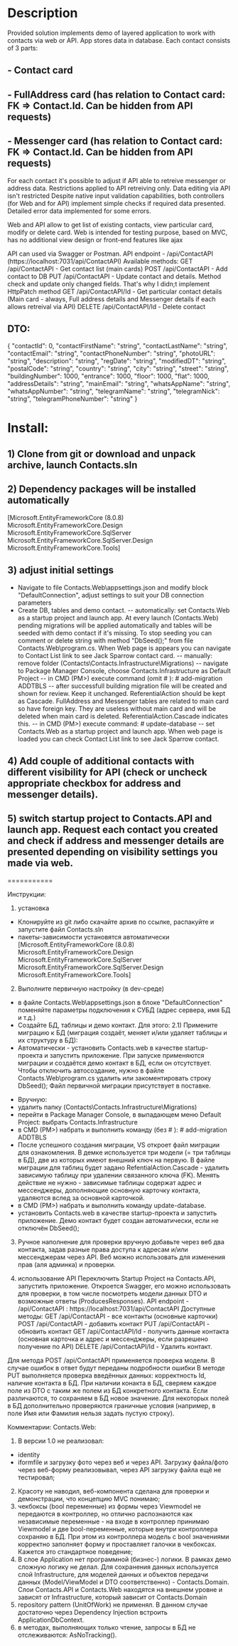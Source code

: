 # Description
Provided solution implements demo of layered application to work with contacts via web or API. App stores data in database.
Each contact consists of 3 parts:
## - Contact card 
## - FullAddress card (has relation to Contact card: FK => Contact.Id. Can be hidden from API requests)
## - Messenger card (has relation to Contact card: FK => Contact.Id. Can be hidden from API requests)
For each contact it's possible to adjust if API able to retreive messenger or address data. Restrictions applied to API retreiving only. Data editing via API isn't restricted
Despite native input validation capabilities, both controllers (for Web and for API) implement simple checks if required data presented. Detailed error data implemented for some errors.

Web and API allow to get list of existing contacts, view particular card, modify or delete card.
Web is intended for testing purpose, based on MVC, has no additional view design or front-end features like ajax

API can used via Swagger or Postman. API endpoint - /api/ContactAPI (https://localhost:7031/api/ContactAPI)
Available methods:
GET /api/ContactAPI - Get contact list (main cards)
POST /api/ContactAPI - Add contact to DB
PUT /api/ContactAPI - Update contact and details. Method check and update only changed fields. That's why I didn;t implement HttpPatch method
GET /api/ContactAPI/Id - Get particular contact details (Main card - always, Full address details and Messenger details if each allows retreival via API)
DELETE /api/ContactAPI/Id - Delete contact

## DTO:
{
  "contactId": 0,
  "contactFirstName": "string",
  "contactLastName": "string",
  "contactEmail": "string",
  "contactPhoneNumber": "string",
  "photoURL": "string",
  "description": "string",
  "regDate": "string",
  "modifiedDT": "string",
  "postalCode": "string",
  "country": "string",
  "city": "string",
  "street": "string",
  "buildingNumber": 1000,
  "entrance": 1000,
  "floor": 1000,
  "flat": 1000,
  "addressDetails": "string",
  "mainEmail": "string",
  "whatsAppName": "string",
  "whatsAppNumber": "string",
  "telegramName": "string",
  "telegramNick": "string",
  "telegramPhoneNumber": "string"
}


# Install:
## 1) Clone from git or download and unpack archive, launch Contacts.sln
## 2) Dependency packages will be installed automatically
[Microsoft.EntityFrameworkCore (8.0.8) 
Microsoft.EntityFrameworkCore.Design
Microsoft.EntityFrameworkCore.SqlServer
Microsoft.EntityFrameworkCore.SqlServer.Design
Microsoft.EntityFrameworkCore.Tools]
## 3) adjust initial settings
- Navigate to file Contacts.Web\appsettings.json and modify block "DefaultConnection", adjust settings to suit your DB connection parameters
- Create DB, tables and demo contact. 
-- automatically: set Contacts.Web as a startup project and launch app. At every launch (Contacts.Web) pending migrations will be applied automatically and tables will be seeded with demo contact if it's missing. To stop seeding you can comment or delete string with method "DbSeed();" from file Contacts.Web\program.cs. When Web page is appears you can navigate to Contact List link to see Jack Sparrow contact card. 
-- manually: remove folder (Contacts\Contacts.Infrastructure\Migrations\)
-- navigate to Package Manager Console, choose Contacts.Infrastructure as Default Project
-- in CMD (PM>) execute command (omit # ): # add-migration ADDTBLS
-- after successfull building migration file will be created and shown for review. Keep it unchanged. ReferentialAction should be kept as Cascade. 
FullAddress and Messenger tables are related to main card so have foreign key. They are useless without main card and will be deleted when main card is deleted. ReferentialAction.Cascade indicates this.
-- in CMD (PM>) execute command: # update-database
-- set Contacts.Web as a startup project and launch app. When web page is loaded you can check Contact List link to see Jack Sparrow contact. 
## 4) Add couple of additional contacts with different visibility for API (check or uncheck appropriate checkbox for address and messenger details). 
## 5) switch startup project to Contacts.API and launch app. Request each contact you created and check if address and messenger details are presented depending on visibility settings you made via web.

===========

Инструкции:
1) установка
* Клонируйте из git либо скачайте архив по ссылке, распакуйте и запустите файл Contacts.sln
* пакеты-зависимости установятся автоматически
[Microsoft.EntityFrameworkCore (8.0.8) 
Microsoft.EntityFrameworkCore.Design
Microsoft.EntityFrameworkCore.SqlServer
Microsoft.EntityFrameworkCore.SqlServer.Design
Microsoft.EntityFrameworkCore.Tools]

2) Выполните первичную настройку (в dev-среде)
- в файле Contacts.Web\appsettings.json в блоке "DefaultConnection" поменяйте параметры подключения к СУБД (адрес сервера, имя БД и т.д.)
- Создайте БД, таблицы и демо контакт. Для этого: 
2.1) Примените миграцию к БД (миграция создаёт, меняет и/или удаляет таблицы и их структуру в БД):
- Автоматически - установить Contacts.web в качестве startup-проекта и запустить приложение. При запуске применяются миграции и создаётся демо контакт в БД, если он отсутствует.
Чтобы отключить автосоздание, нужно в файле Contacts.Web\program.cs удалить или закоментировать строку DbSeed();
Файл первичной миграции присутствует в поставке.
* Вручную:
* удалить папку (Contacts\Contacts.Infrastructure\Migrations\)
* перейти в Package Manager Console, в выпадающем меню Default Project: выбрать Contacts.Infrastructure
* в CMD (PM>) набрать и выполнить команду (без # ): # add-migration ADDTBLS
* После успешного создания миграции, VS откроет файл миграции для ознакомления. 
В демке используется три модели (= три таблицы в БД), две из которых имеют внешний ключ на первую. В файле миграции для таблиц будет задано RefentialAction.Cascade - удалить зависимую таблицу при удалении связанного ключа (FK). Менять действие не нужно - зависимые таблицы содержат адрес и мессенджеры, дополняющие основную карточку контакта, удаляются вслед за основной карточкой.
* в CMD (PM>) набрать и выполнить команду update-database. 
* установить Contacts.web в качестве startup-проекта и запустить приложение. Демо контакт будет создан автоматически, если не отключён DbSeed();

3) Ручное наполнение
для проверки вручную добавьте через веб два контакта, задав разные права доступа к адресам и/или мессенджерам через API.
Веб можно использовать для изменения прав (аля админка) и проверки.

4) использование API
Переключить Startup Project на Contacts.API, запустить приложение. Откроется Swagger, его можно использовать для проверки, в том числе посмотреть модели данных DTO и возможные ответы (ProducesResponses).
API endpoint - /api/ContactAPI : https://localhost:7031/api/ContactAPI
Доступные методы:
GET /api/ContactAPI - все контакты (основные карточки)
POST /api/ContactAPI - добавить контакт
PUT /api/ContactAPI - обновить контакт
GET /api/ContactAPI/Id - получить данные контакта (основная карточка и адрес и мессенджеры, если разрешено получение по API)
DELETE /api/ContactAPI/Id - Удалить контакт.

Для метода POST /api/ContactAPI применяется проверка модели. В случае ошибок в ответ будут переданы подробности ошибки
В методе PUT выполняется проверка введённых данных: корректность Id, наличие контакта в БД. При наличии конакта в БД, сверяем каждое поле из DTO с таким же полем из БД конкретного контакта. Если различаются, то сохраняем в БД новое значение. Для некоторых полей в БД дополнительно проверяются граничные условия (например, в поле Имя или Фамилия нельзя задать пустую строку). 


Комментарии:
Contacts.Web:
1) В версии 1.0 не реализовал:
* identity
* iformfile и загрузку фото через веб и через API. Загрузку файла/фото через веб-форму реализовывал, через API загрузку файла ещё не тестировал;
2) Красоту не наводил, веб-компонента сделана для проверки и демонстрации, что концепцию MVC понимаю;
3) чекбоксы (bool переменные) из формы через Viewmodel не передаются в контроллер, но отлично распознаются как независимые переменные - на входе в контроллер принимаю Viewmodel и две bool-переменные, которые внутри контроллера сохраняю в БД. При этом из контроллера модель с bool значениями корректно заполняет форму и проставляет галочки в чекбоксах. Кажется это стандартное поведение;
4) В слое Application нет программной (бизнес-) логики. В рамках демо сложную логику не делал. Для сохранения данных используется слой Infrastructure, для моделей данных и объектов передачи данных (Model/ViewModel и DTO соответственно) - Contacts.Domain. 
Слои Contacts.API и Contacts.Web находятся на внешнем уровне и зависят от Infrastructure, который зависит от Contacts.Domain
5) repository pattern (UnitOfWork) не применял. В данном случае достаточно через Dependency Injection встроить ApplicationDbContext. 
6) в методах, выполняющих только чтение, запросы в БД не отслеживаются: AsNoTracking().
